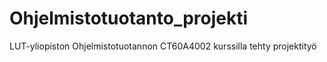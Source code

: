 # Ohjelmistotuotanto_projekti
LUT-yliopiston Ohjelmistotuotannon CT60A4002 kurssilla tehty projektityö
